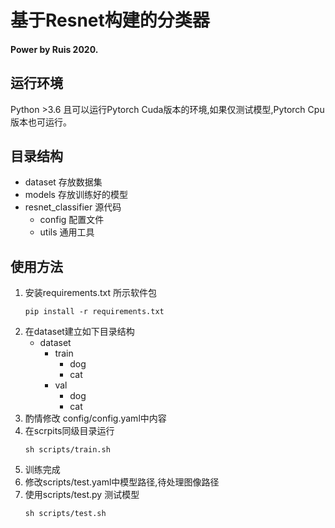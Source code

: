 # 基于Resnet构建的分类器
#### Power by Ruis 2020.
## 运行环境
Python >3.6 且可以运行Pytorch Cuda版本的环境,如果仅测试模型,Pytorch Cpu版本也可运行。
## 目录结构
- dataset 存放数据集
- models 存放训练好的模型
- resnet_classifier 源代码
    - config 配置文件
    - utils 通用工具
## 使用方法
1. 安装requirements.txt 所示软件包
    ```shell
    pip install -r requirements.txt
    ```
2. 在dataset建立如下目录结构
    - dataset
        - train
            - dog
            - cat
        - val
            - dog
            - cat
3. 酌情修改 config/config.yaml中内容
4. 在scrpits同级目录运行
    ```shell
    sh scripts/train.sh
    ```
5. 训练完成
6. 修改scripts/test.yaml中模型路径,待处理图像路径
7. 使用scripts/test.py 测试模型
    ```shell
    sh scripts/test.sh
    ```